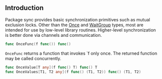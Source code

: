 ## Introduction

Package sync provides basic synchronization primitives such as mutual exclusion locks. Other than the [Once](https://pkg.go.dev/sync#Once) and [WaitGroup](https://pkg.go.dev/sync#WaitGroup) types, most are intended for use by low-level library routines. Higher-level synchronization is better done via channels and communication.

```go
func OnceFunc(f func()) func()
```

`OnceFunc` returns a function that invokes `f only once. The returned function may be called concurrently.

```go
func OnceValue[T any](f func() T) func() T
func OnceValues[T1, T2 any](f func() (T1, T2)) func() (T1, T2)
```
